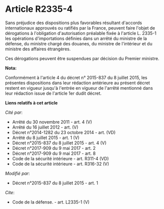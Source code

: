 # Article R2335-4

Sans préjudice des dispositions plus favorables résultant d'accords internationaux approuvés ou ratifiés par la France,
peuvent faire l'objet de dérogations à l'obligation d'autorisation préalable fixée à l'article L. 2335-1 les opérations
d'importations définies dans un arrêté du ministre de la défense, du ministre chargé des douanes, du ministre de l'intérieur
et du ministre des affaires étrangères. 

Ces dérogations peuvent être suspendues par décision du Premier ministre.

**Nota:**

Conformément à l'article 4 du décret n° 2015-837 du 8 juillet 2015, les présentes dispositions dans leur rédaction antérieure
au présent décret restent en vigueur jusqu'à l'entrée en vigueur de l'arrêté mentionné dans leur rédaction issue de l'article
1er dudit décret.

**Liens relatifs à cet article**

_Cité par_:

  - Arrêté du 30 novembre 2011 - art. 4 (V)
  - Arrêté du 16 juillet 2012 - art. (V)
  - Décret n°2014-1282 du 23 octobre 2014 - art. (VD)
  - Arrêté du 8 juillet 2015 - art. 1 (V)
  - Décret n°2015-837 du 8 juillet 2015 - art. 4 (V)
  - Décret n°2017-909 du 9 mai 2017 - art. 2
  - Décret n°2017-909 du 9 mai 2017 - art. 8
  - Code de la sécurité intérieure - art. R311-4 (VD)
  - Code de la sécurité intérieure - art. R316-32 (V)

_Modifié par_:

  - Décret n°2015-837 du 8 juillet 2015 - art. 1

_Cite_:

  - Code de la défense. - art. L2335-1 (V)
